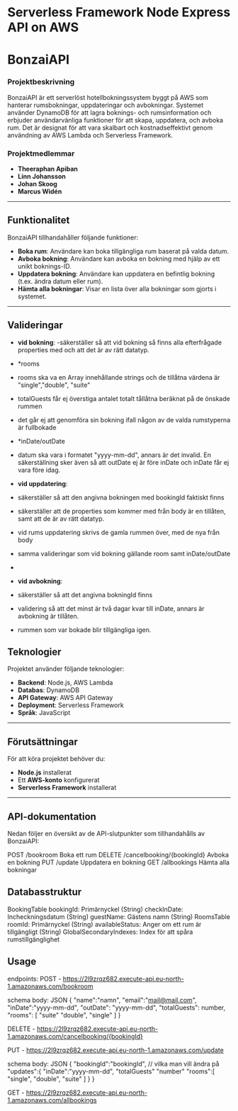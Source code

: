 # Serverless Framework Node Express API on AWS

# BonzaiAPI

### Projektbeskrivning

BonzaiAPI är ett serverlöst hotellbokningssystem byggt på AWS som hanterar rumsbokningar, uppdateringar och avbokningar. Systemet använder DynamoDB för att lagra boknings- och rumsinformation och erbjuder användarvänliga funktioner för att skapa, uppdatera, och avboka rum. Det är designat för att vara skalbart och kostnadseffektivt genom användning av AWS Lambda och Serverless Framework.

### Projektmedlemmar

- **Theeraphan Apiban**
- **Linn Johansson**
- **Johan Skoog**
- **Marcus Widén**

---

## Funktionalitet

BonzaiAPI tillhandahåller följande funktioner:

- **Boka rum**: Användare kan boka tillgängliga rum baserat på valda datum.
- **Avboka bokning**: Användare kan avboka en bokning med hjälp av ett unikt boknings-ID.
- **Uppdatera bokning**: Användare kan uppdatera en befintlig bokning (t.ex. ändra datum eller rum).
- **Hämta alla bokningar**: Visar en lista över alla bokningar som gjorts i systemet.

---

## Valideringar

- **vid bokning**:
  -säkerställer så att vid bokning så finns alla efterfrågade properties med och att det är av rätt datatyp.
- \*rooms
- rooms ska va en Array innehållande strings och de tillåtna värdena är "single","double", "suite"
- totalGuests får ej överstiga antalet totalt tållåtna beräknat på de önskade rummen
- det går ej att genomföra sin bokning ifall någon av de valda rumstyperna är fullbokade
- \*inDate/outDate
- datum ska vara i formatet "yyyy-mm-dd", annars är det invalid. En säkerställning sker även så att outDate ej är före inDate och inDate får ej vara före idag.

- **vid uppdatering**:
- säkerställer så att den angivna bokningen med bookingId faktiskt finns
- säkerställer att de properties som kommer med från body är en tillåten, samt att de är av rätt datatyp.
- vid rums uppdatering skrivs de gamla rummen över, med de nya från body
- samma valideringar som vid bokning gällande room samt inDate/outDate
-

- **vid avbokning**:
- säkerställer så att det angivna bokningId finns
- validering så att det minst är två dagar kvar till inDate, annars är avbokning är tillåten.
- rummen som var bokade blir tillgängliga igen.

## Teknologier

Projektet använder följande teknologier:

- **Backend**: Node.js, AWS Lambda
- **Databas**: DynamoDB
- **API Gateway**: AWS API Gateway
- **Deployment**: Serverless Framework
- **Språk**: JavaScript

---

## Förutsättningar

För att köra projektet behöver du:

- **Node.js** installerat
- Ett **AWS-konto** konfigurerat
- **Serverless Framework** installerat

---

## API-dokumentation

Nedan följer en översikt av de API-slutpunkter som tillhandahålls av BonzaiAPI:

POST /bookroom Boka ett rum
DELETE /cancelbooking/{bookingId} Avboka en bokning
PUT /update Uppdatera en bokning
GET /allbookings Hämta alla bokningar

## Databasstruktur

BookingTable
bookingId: Primärnyckel (String)
checkInDate: Incheckningsdatum (String)
guestName: Gästens namn (String)
RoomsTable
roomId: Primärnyckel (String)
availableStatus: Anger om ett rum är tillgängligt (String)
GlobalSecondaryIndexes: Index för att spåra rumstillgänglighet

## Usage

endpoints:
POST - https://2l9zrqz682.execute-api.eu-north-1.amazonaws.com/bookroom

schema body: JSON
{
"name":"namn",
"email":"mail@mail.com",
"inDate":"yyyy-mm-dd",
"outDate": "yyyy-mm-dd",
"totalGuests": number,
"rooms": [
"suite"
"double",
"single"
]
}

DELETE - https://2l9zrqz682.execute-api.eu-north-1.amazonaws.com/cancelbooking/{bookingId}

PUT - https://2l9zrqz682.execute-api.eu-north-1.amazonaws.com/update

schema body: JSON
{
"bookingId":"bookingId",
// vilka man vill ändra på
"updates":{
"inDate":"yyyy-mm-dd",
"totalGuests" "number"
"rooms":[
"single",
"double",
"suite"
]
}
}

GET - https://2l9zrqz682.execute-api.eu-north-1.amazonaws.com/allbookings
